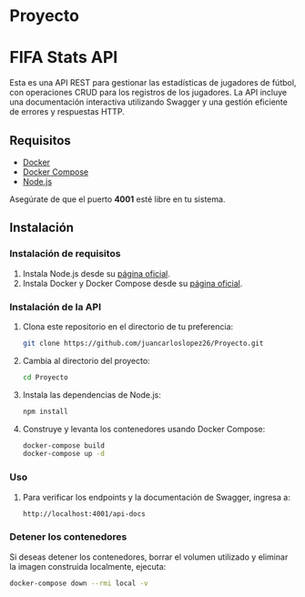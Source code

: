 ﻿# Proyecto
# FIFA Stats API

Esta es una API REST para gestionar las estadísticas de jugadores de fútbol, con operaciones CRUD para los registros de los jugadores. La API incluye una documentación interactiva utilizando Swagger y una gestión eficiente de errores y respuestas HTTP.

## Requisitos

- [Docker](https://www.docker.com/get-started)
- [Docker Compose](https://docs.docker.com/compose/)
- [Node.js](https://nodejs.org/)

Asegúrate de que el puerto **4001** esté libre en tu sistema.

## Instalación

### Instalación de requisitos

1. Instala Node.js desde su [página oficial](https://nodejs.org/).
2. Instala Docker y Docker Compose desde su [página oficial](https://www.docker.com/get-started).

### Instalación de la API

1. Clona este repositorio en el directorio de tu preferencia:

   ```bash
   git clone https://github.com/juancarloslopez26/Proyecto.git

2. Cambia al directorio del proyecto:

   ```bash
   cd Proyecto
3. Instala las dependencias de Node.js:
   ```bash
   npm install
5. Construye y levanta los contenedores usando Docker Compose:
   ```bash
   docker-compose build
   docker-compose up -d
### Uso
1. Para verificar los endpoints y la documentación de Swagger, ingresa a:
   ```bash
   http://localhost:4001/api-docs
### Detener los contenedores
Si deseas detener los contenedores, borrar el volumen utilizado y eliminar la imagen construida localmente, ejecuta:
   ```bash
   docker-compose down --rmi local -v





